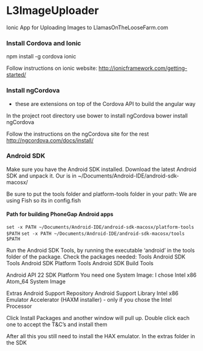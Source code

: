 # L3ImageUploader
Ionic App for Uploading Images to LlamasOnTheLooseFarm.com

### Install Cordova and Ionic
npm install -g cordova ionic

Follow instructions on ionic website:
http://ionicframework.com/getting-started/

### Install ngCordova
- these are extensions on top of the Cordova API to build the angular way

In the project root directory use bower to install ngCordova
bower install ngCordova

Follow the instructions on the ngCordova site for the rest
http://ngcordova.com/docs/install/


### Android SDK
Make sure you have the Android SDK installed.
Download the latest Android SDK and unpack it.
Our is in ~/Documents/Android-IDE/android-sdk-macosx/

Be sure to put the tools folder and platform-tools folder in your path:
We are using Fish so its in config.fish

#### Path for building PhoneGap Android apps
`set -x PATH ~/Documents/Android-IDE/android-sdk-macosx/platform-tools $PATH`
`set -x PATH ~/Documents/Android-IDE/android-sdk-macosx/tools $PATH`

Run the Android SDK Tools, by running the executable ‘android’ in the tools folder of the package.
Check the packages needed:
Tools
     Android SDK Tools
     Android SDK Platform Tools
     Android SDK Build Tools

Android API 22
     SDK Platform
     You need one System Image:  I chose Intel x86 Atom_64 System Image

Extras
     Android Support Repository
     Android Support Library
     Intel x86 Emulator Accelerator (HAXM installer) - only if you chose the Intel Processor

Click Install Packages and another window will pull up.
Double click each one to accept the T&C’s and install them

After all this you still need to install the HAX emulator.
In the extras folder in the SDK
